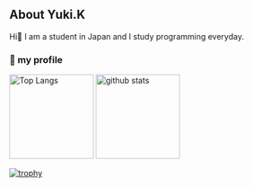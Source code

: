 ## About Yuki.K

Hi👋 I am a student in Japan and I study programming everyday.

### 🔰 my profile

<p align="left"> 
  <img alt="Top Langs" height="150px" src="https://github-readme-stats.vercel.app/api/top-langs/?username=yukikimoto&layout=compact&show_icons=true&theme=tokyonight" />
  <img alt="github stats" height="150px" src="https://github-readme-stats.vercel.app/api?username=yukikimoto&theme=tokyonight&show_icons=ture" />
</p>

[![trophy](https://github-profile-trophy.vercel.app/?username=yukikimoto&theme=tokyonight&column=8
)](https://github.com/ryo-ma/github-profile-trophy)

<!--
**yukikimoto/yukikimoto** is a ✨ _special_ ✨ repository because its `README.md` (this file) appears on your GitHub profile.

Here are some ideas to get you started:

- 🔭 I’m currently working on ...
- 🌱 I’m currently learning ...
- 👯 I’m looking to collaborate on ...
- 🤔 I’m looking for help with ...
- 💬 Ask me about ...
- 📫 How to reach me: ...
- 😄 Pronouns: ...
- ⚡ Fun fact: ...
-->
